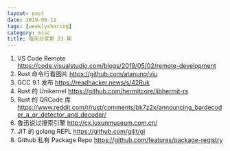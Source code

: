 ```yaml
---
layout: post
date: 2019-05-11
tags: [weeklysharing]
category: misc
title: 每周分享第 23 期
---
```


1. VS Code Remote https://code.visualstudio.com/blogs/2019/05/02/remote-development
2. Rust 命令行看图片 https://github.com/atanunq/viu
3. GCC 9.1 发布 https://readhacker.news/s/42Ruk
4. Rust 的 Unikernel https://github.com/hermitcore/libhermit-rs
5. Rust 的 QRCode 库 https://www.reddit.com/r/rust/comments/bk7z2x/announcing_bardecoder_a_qr_detector_and_decoder/
6. 鲁迅说过搜索引擎 http://cx.luxunmuseum.com.cn/
7. JIT 的 golang REPL https://github.com/gijit/gi
8. Github 私有 Package Repo https://github.com/features/package-registry

